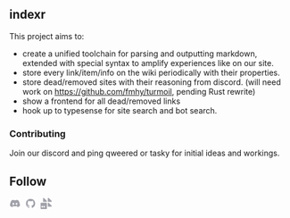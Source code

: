 ## indexr

This project aims to:

- create a unified toolchain for parsing and outputting markdown, extended with
  special syntax to amplify experiences like on our site.
- store every link/item/info on the wiki periodically with their properties.
- store dead/removed sites with their reasoning from discord. (will need work on
  https://github.com/fmhy/turmoil, pending Rust rewrite)
- show a frontend for all dead/removed links
- hook up to typesense for site search and bot search.

### Contributing

Join our discord and ping qweered or tasky for initial ideas and workings.

## Follow

<p valign="center">
  <a href="https://discord.gg/Stz6y6NgNg"><img width="20px" src="./.github/assets/discord.svg" alt="Discord"></a>&nbsp;&nbsp;<a href="https://github.com/fmhy"><img width="20px" src="./.github/assets/github.svg" alt="GitHub"></a>&nbsp;&nbsp;<a href="https://social.fmhy.net/@fmhy"><img width="20px" src="./.github/assets/firefish.svg" alt="Firefish"></a>
</p>
